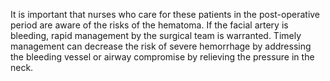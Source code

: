 It is important that nurses who care for these patients in the post-operative period are aware of the risks of the hematoma. If the facial artery is bleeding, rapid management by the surgical team is warranted. Timely management can decrease the risk of severe hemorrhage by addressing the bleeding vessel or airway compromise by relieving the pressure in the neck.
